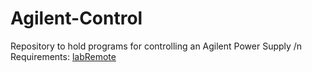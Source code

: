 # Agilent-Control
Repository to hold programs for controlling an Agilent Power Supply
/n
Requirements:
[labRemote](https://gitlab.cern.ch/berkeleylab/labRemote)
